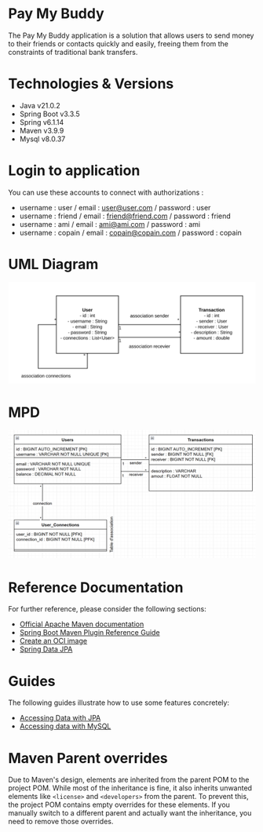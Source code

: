 # Pay My Buddy
The Pay My Buddy application is a solution that allows users to send money to their friends or contacts quickly and easily, freeing them from the constraints of traditional bank transfers.

# Technologies & Versions
* Java v21.0.2
* Spring Boot v3.3.5
* Spring v6.1.14
* Maven v3.9.9
* Mysql v8.0.37

# Login to application
You can use these accounts to connect with authorizations :
* username : user / email : user@user.com / password : user
* username : friend / email : friend@friend.com / password : friend
* username : ami / email : ami@ami.com / password : ami
* username : copain / email : copain@copain.com / password : copain

# UML Diagram
![UML_Diagram](docs/P6_UML.PNG)

# MPD
![MPD](docs/P6_MPD.PNG)

# Reference Documentation
For further reference, please consider the following sections:

* [Official Apache Maven documentation](https://maven.apache.org/guides/index.html)
* [Spring Boot Maven Plugin Reference Guide](https://docs.spring.io/spring-boot/3.3.5/maven-plugin)
* [Create an OCI image](https://docs.spring.io/spring-boot/3.3.5/maven-plugin/build-image.html)
* [Spring Data JPA](https://docs.spring.io/spring-boot/3.3.5/reference/data/sql.html#data.sql.jpa-and-spring-data)

# Guides
The following guides illustrate how to use some features concretely:

* [Accessing Data with JPA](https://spring.io/guides/gs/accessing-data-jpa/)
* [Accessing data with MySQL](https://spring.io/guides/gs/accessing-data-mysql/)

# Maven Parent overrides

Due to Maven's design, elements are inherited from the parent POM to the project POM.
While most of the inheritance is fine, it also inherits unwanted elements like `<license>` and `<developers>` from the parent.
To prevent this, the project POM contains empty overrides for these elements.
If you manually switch to a different parent and actually want the inheritance, you need to remove those overrides.

